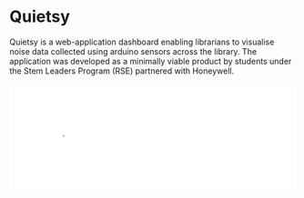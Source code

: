 # Quietsy

Quietsy is a web-application dashboard enabling librarians to visualise noise data collected using arduino sensors across the library. The application was developed as a minimally viable product by students under the Stem Leaders Program (RSE) partnered with Honeywell. 

![Logo](./webapp/public/images/Quietsy.png)
